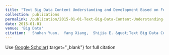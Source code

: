 ```yaml
---
title: "Text Big Data Content Understanding and Development Based on Feature Learning (in Chinese)"
collection: publications
permalink: /publication/2015-01-01-Text-Big-Data-Content-Understanding-and-Development-Based-on-Feature-Learning-in-Chinese/
date: 2015-01-01
venue: 'Big Data'
citation: ' Shuhan Yuan,  Yang Xiang,  Shijia E. &quot;Text Big Data Content Understanding and Development Based on Feature Learning (in Chinese).&quot; Big Data, 2015.'
---
```

Use [Google Scholar](https://scholar.google.com/scholar?q=Text+Big+Data+Content+Understanding+and+Development+Based+on+Feature+Learning+(in+Chinese)){:target="_blank"} for full citation